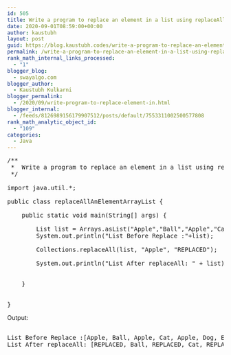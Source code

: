 ```yaml
---
id: 505
title: Write a program to replace an element in a list using replaceAll()
date: 2020-09-01T08:59:00+00:00
author: kaustubh
layout: post
guid: https://blog.kaustubh.codes/write-a-program-to-replace-an-element-in-a-list-using-replaceall/
permalink: /write-a-program-to-replace-an-element-in-a-list-using-replaceall/
rank_math_internal_links_processed:
  - "1"
blogger_blog:
  - swayalgo.com
blogger_author:
  - Kaustubh Kulkarni
blogger_permalink:
  - /2020/09/write-program-to-replace-element-in.html
blogger_internal:
  - /feeds/8126989156179907512/posts/default/7553311002500577808
rank_math_analytic_object_id:
  - "109"
categories:
  - Java
---
```

<pre>/**<br /> *  Write a program to replace an element in a list using replaceAll()<br /> */<br /><br />import java.util.*; <br /><br />public class replaceAllAnElementArrayList {<br /><br />    public static void main(String[] args) {<br /><br />        List list = Arrays.asList("Apple","Ball","Apple","Cat","Apple","Dog","Egg");<br />        System.out.println("List Before Replace :"+list);<br /><br />        Collections.replaceAll(list, "Apple", "REPLACED");<br /><br />        System.out.println("List After replaceAll: " + list);<br /><br />        <br />    }<br /><br />    <br />}<br /></pre>

Output: 

<pre><br />List Before Replace :[Apple, Ball, Apple, Cat, Apple, Dog, Egg]<br />List After replaceAll: [REPLACED, Ball, REPLACED, Cat, REPLACED, Dog, Egg]<br /><br /></pre>
